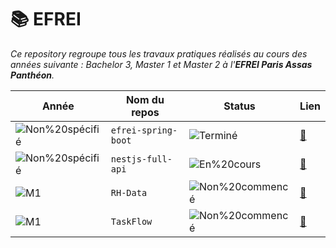# 📚 EFREI

_Ce repository regroupe tous les travaux pratiques réalisés au cours des années suivante : Bachelor 3, Master 1 et Master 2 à l'__EFREI Paris Assas Panthéon__._

| Année | Nom du repos | Status | Lien |
|-------------------|----------------|--------|------|
| ![Non%20spécifié](https://img.shields.io/badge/Non%20spécifié-grey) | `efrei-spring-boot` | ![Terminé](https://img.shields.io/badge/Terminé-brightgreen) | [🔗](https://github.com/armanceau/efrei-spring-boot) |
| ![Non%20spécifié](https://img.shields.io/badge/Non%20spécifié-grey) | `nestjs-full-api` | ![En%20cours](https://img.shields.io/badge/En%20cours-FF6600) | [🔗](https://github.com/armanceau/nestjs-full-api) |
| ![M1](https://img.shields.io/badge/M1-8A2BE2) | `RH-Data` | ![Non%20commencé](https://img.shields.io/badge/Non%20commencé-red) | [🔗](https://github.com/armanceau/RH-Data) |
| ![M1](https://img.shields.io/badge/M1-8A2BE2) | `TaskFlow` | ![Non%20commencé](https://img.shields.io/badge/Non%20commencé-red) | [🔗](https://github.com/armanceau/TaskFlow) |

